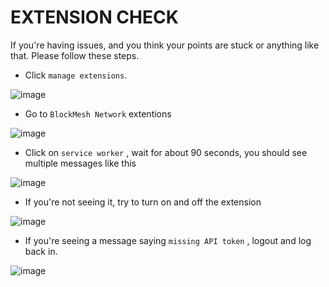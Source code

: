 # EXTENSION CHECK

If you're having issues, and you think your points are stuck or anything like that.
Please follow these steps.

* Click `manage extensions`.

![image](https://github.com/user-attachments/assets/b6676063-f1aa-41a1-9498-319f8eee2161)

* Go to `BlockMesh Network` extentions

![image](https://github.com/user-attachments/assets/8a2d2903-5b9e-4892-b9a0-3cd8b744b2de)

* Click on `service worker` , wait for about 90 seconds, you should see multiple messages like this

![image](https://github.com/user-attachments/assets/8b9cb1a3-79ca-4121-a4aa-4176c4f1991b)

* If you're not seeing it, try to turn on and off the extension

![image](https://github.com/user-attachments/assets/5620f405-29b8-42cf-8715-a32eb1e26f59)


* If you're seeing a message saying `missing API token` , logout and log back in.

![image](https://github.com/user-attachments/assets/3b9f791b-a431-4649-ba9d-dd8d90170d3d)


